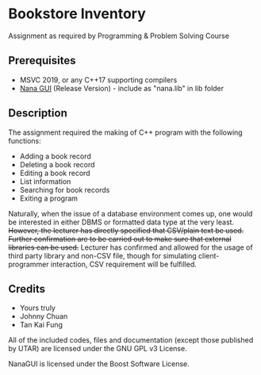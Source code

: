 # Bookstore Inventory

Assignment as required by Programming & Problem Solving Course

## Prerequisites

- MSVC 2019, or any C++17 supporting compilers
- [Nana GUI](https://github.com/cnjinhao/nana) (Release Version) - include as "nana.lib" in lib folder

## Description

The assignment required the making of C++ program with the following functions:

- Adding a book record
- Deleting a book record
- Editing a book record
- List information
- Searching for book records
- Exiting a program

Naturally, when the issue of a database environment comes up, one would be interested in either DBMS or formatted data type at the very least. ~~However, the lecturer has directly specified that CSV/plain text be used. Further confirmation are to be carried out to make sure that external libraries can be used.~~ Lecturer has confirmed and allowed for the usage of third party library and non-CSV file, though for simulating client-programmer interaction, CSV requirement will be fulfilled.

## Credits

- Yours truly
- Johnny Chuan
- Tan Kai Fung

All of the included codes, files and documentation (except those published by UTAR) are licensed under the GNU GPL v3 License.

NanaGUI is licensed under the Boost Software License.
